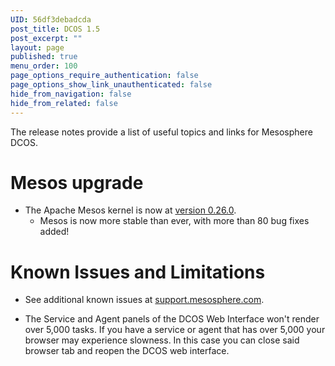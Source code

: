 ```yaml
---
UID: 56df3debadcda
post_title: DCOS 1.5
post_excerpt: ""
layout: page
published: true
menu_order: 100
page_options_require_authentication: false
page_options_show_link_unauthenticated: false
hide_from_navigation: false
hide_from_related: false
---
```

<p>The release notes provide a list of useful topics and links for Mesosphere DCOS.</p>

<h1><a name="mesos"></a>Mesos upgrade</h1>

<ul>
<li>The Apache Mesos kernel is now at <a href="https://git-wip-us.apache.org/repos/asf?p=mesos.git;a=blob_plain;f=CHANGELOG;hb=0.26.0">version 0.26.0</a>. 

<ul>
<li>Mesos is now more stable than ever, with more than 80 bug fixes added!</li>
</ul></li>
</ul>

<h1><a name="known-issues"></a>Known Issues and Limitations</h1>

<ul>
<li><p>See additional known issues at <a href="https://support.mesosphere.com" target="_blank">support.mesosphere.com</a>.</p></li>
<li><p>The Service and Agent panels of the DCOS Web Interface won't render over 5,000 tasks. If you have a service or agent that has over 5,000 your browser may experience slowness. In this case you can close said browser tab and reopen the DCOS web interface.</p></li>
</ul>